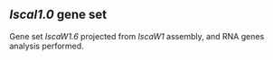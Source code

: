 *IscaI1.0* gene set
-------------------

Gene set *IscaW1.6* projected from *IscaW1* assembly, and RNA genes
analysis performed.
